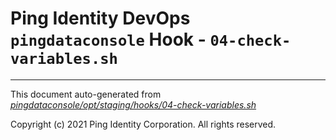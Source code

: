 
# Ping Identity DevOps `pingdataconsole` Hook - `04-check-variables.sh`

---
This document auto-generated from _[pingdataconsole/opt/staging/hooks/04-check-variables.sh](https://github.com/pingidentity/pingidentity-docker-builds/blob/master/pingdataconsole/opt/staging/hooks/04-check-variables.sh)_

Copyright (c) 2021 Ping Identity Corporation. All rights reserved.
